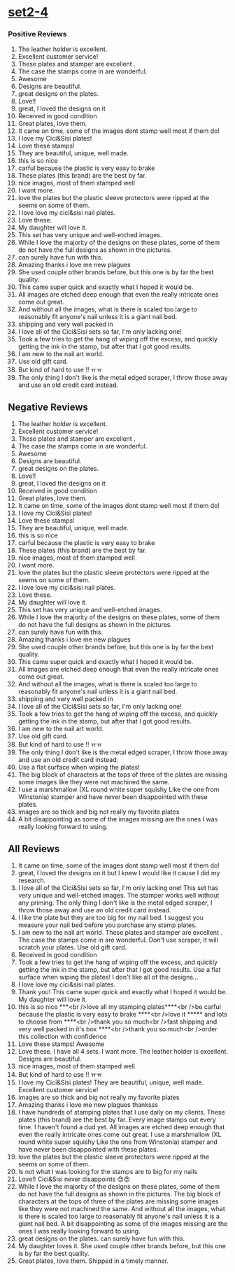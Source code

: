 # [set2-4](https://products.checkmycream.com/products/set2-4.html)

### Positive Reviews

<ol>
      <li>The leather holder is excellent.  </li>
      <li>Excellent customer service!</li>
      <li>These plates and stamper are excellent .</li>
      <li>The case the stamps come in are wonderful.</li>
      <li>Awesome</li>
      <li>Designs are beautiful.</li>
      <li>great designs on the plates.</li>
      <li>Love!!  </li>
      <li>great, I loved the designs on it</li>
      <li>Received in good condition</li>
      <li>Great plates, love them.</li>
      <li>It came on time, some of the images dont stamp well most if them do!</li>
      <li>I love my Cici&amp;Sisi plates!</li>
      <li>Love these stamps!</li>
      <li>They are beautiful, unique, well made.</li>
      <li>this is so nice</li>
      <li>carful because the plastic is very easy to brake</li>
      <li>These plates (this brand) are the best by far.</li>
      <li>nice images, most of them stamped well</li>
      <li>I want more.</li>
      <li>love the plates but the plastic sleeve protectors were ripped at the seems on some of them.</li>
      <li>I love love my cici&amp;sisi nail plates.</li>
      <li>Love these.</li>
      <li>My daughter will love it.</li>
      <li>This set has very unique and well-etched images.</li>
      <li>While I love the majority of the designs on these plates, some of them do not have the full designs as shown in the pictures.</li>
      <li>can surely have fun with this.</li>
      <li>Amazing thanks i love me new plagues</li>
      <li>She used couple other brands before, but this one is by far the best quality.</li>
      <li>This came super quick and exactly what I hoped it would be.  </li>
      <li>All images are etched deep enough that even the really intricate ones come out great.</li>
      <li>And without all the images, what is there is scaled too large to reasonably fit anyone&#x27;s nail unless it is a giant nail bed.</li>
      <li>shipping and very well packed in</li>
      <li>I love all of the Cici&amp;Sisi sets so far, I&#x27;m only lacking one!</li>
      <li>Took a few tries to get the hang of wiping off the excess, and quickly getting the ink in the stamp,  but after that I got good results.</li>
      <li>I am new to the nail art world.</li>
      <li>Use old gift card.</li>
      <li>But kind of hard to use !! ㅠㅠ</li>
      <li>The only thing I don&#x27;t like is the metal edged scraper, I throw those away and use an old credit card instead.</li>
</ol>


<h2>Negative Reviews</h2>
<ol>
<li> The leather holder is excellent.  </li>
<li> Excellent customer service!</li>
<li> These plates and stamper are excellent .</li>
<li> The case the stamps come in are wonderful.</li>
<li> Awesome</li>
<li> Designs are beautiful.</li>
<li> great designs on the plates.</li>
<li> Love!!  </li>
<li> great, I loved the designs on it</li>
<li> Received in good condition</li>
<li> Great plates, love them.</li>
<li> It came on time, some of the images dont stamp well most if them do!</li>
<li> I love my Cici&amp;Sisi plates!</li>
<li> Love these stamps!</li>
<li> They are beautiful, unique, well made.</li>
<li> this is so nice</li>
<li> carful because the plastic is very easy to brake</li>
<li> These plates (this brand) are the best by far.</li>
<li> nice images, most of them stamped well</li>
<li> I want more.</li>
<li> love the plates but the plastic sleeve protectors were ripped at the seems on some of them.</li>
<li> I love love my cici&amp;sisi nail plates.</li>
<li> Love these.</li>
<li> My daughter will love it.</li>
<li> This set has very unique and well-etched images.</li>
<li> While I love the majority of the designs on these plates, some of them do not have the full designs as shown in the pictures.</li>
<li> can surely have fun with this.</li>
<li> Amazing thanks i love me new plagues</li>
<li> She used couple other brands before, but this one is by far the best quality.</li>
<li> This came super quick and exactly what I hoped it would be.  </li>
<li> All images are etched deep enough that even the really intricate ones come out great.</li>
<li> And without all the images, what is there is scaled too large to reasonably fit anyone&#x27;s nail unless it is a giant nail bed.</li>
<li> shipping and very well packed in</li>
<li> I love all of the Cici&amp;Sisi sets so far, I&#x27;m only lacking one!</li>
<li> Took a few tries to get the hang of wiping off the excess, and quickly getting the ink in the stamp,  but after that I got good results.</li>
<li> I am new to the nail art world.</li>
<li> Use old gift card.</li>
<li> But kind of hard to use !! ㅠㅠ</li>
<li> The only thing I don&#x27;t like is the metal edged scraper, I throw those away and use an old credit card instead.</li>
<li> Use a flat surface when wiping the plates!</li>
<li> The big block of characters at the tops of three of the plates are missing some images like they were not machined the same.</li>
<li> I use a marshmallow (XL round white super squishy Like the one from Winstonia) stamper and have never been disappointed with these plates.</li>
<li> images are so thick and big not really my favorite plates</li>
<li> A bit disappointing as some of the images missing are the ones I was really looking forward to using.</li>
</ol>

<h2>All Reviews</h2>

<ol>
    <li> It came on time, some of the images dont stamp well most if them do!</li>
    <li> great, I loved the designs on it but I knew I would like it cause I did my research.</li>
    <li> I love all of the Cici&amp;Sisi sets so far, I&#x27;m only lacking one! This set has very unique and well-etched images. The stamper works well without any priming. The only thing I don&#x27;t like is the metal edged scraper, I throw those away and use an old credit card instead.</li>
    <li> I like the plate but they are too big for my nail bed.  I suggest you measure your nail bed before you purchase any stamp plates.</li>
    <li> I am new to the nail art world. These plates and stamper are excellent . The case the stamps come in are wonderful. Don&#x27;t use scraper, it will scratch your plates. Use old gift card.</li>
    <li> Received in good condition</li>
    <li> Took a few tries to get the hang of wiping off the excess, and quickly getting the ink in the stamp,  but after that I got good results. Use a flat surface when wiping the plates! I don&#x27;t like all of the designs...</li>
    <li> I love love my cici&amp;sisi nail plates.</li>
    <li> Thank you!  This came super quick and exactly what I hoped it would be.  My daughter will love it.</li>
    <li> this is so nice ***&lt;br /&gt;love all my stamping plates****&lt;br /&gt;be carful because the plastic is very easy to brake ****&lt;br /&gt;love it ***** and lots to choose from ****&lt;br /&gt;thank you so much&lt;br /&gt;fast shipping and very well packed in it&#x27;s box ****&lt;br /&gt;thank you so much&lt;br /&gt;order this collection with confidence</li>
    <li> Love these stamps! Awesome</li>
    <li> Love these. I have all 4 sets. I want more. The leather holder is excellent.  Designs are beautiful.</li>
    <li> nice images, most of them stamped well</li>
    <li> But kind of hard to use !! ㅠㅠ</li>
    <li> I love my Cici&amp;Sisi plates! They are beautiful, unique, well made. Excellent customer service!</li>
    <li> images are so thick and big not really my favorite plates</li>
    <li> Amazing thanks i love me new plagues thanksss</li>
    <li> I have hundreds of stamping plates that I use daily on my clients. These plates (this brand) are the best by far. Every image stamps out every time. I haven&#x27;t found a dud yet. All images are etched deep enough that even the really intricate ones come out great. I use a marshmallow (XL round white super squishy Like the one from Winstonia) stamper and have never been disappointed with these plates.</li>
    <li> love the plates but the plastic sleeve protectors were ripped at the seems on some of them.</li>
    <li> Is not what I was looking for the stamps are to big for my nails</li>
    <li> Love!!  Cici&amp;Sisi never disappoints 😍😍</li>
    <li> While I love the majority of the designs on these plates, some of them do not have the full designs as shown in the pictures. The big block of characters at the tops of three of the plates are missing some images like they were not machined the same. And without all the images, what is there is scaled too large to reasonably fit anyone&#x27;s nail unless it is a giant nail bed. A bit disappointing as some of the images missing are the ones I was really looking forward to using.</li>
    <li> great designs on the plates. can surely have fun with this.</li>
    <li> My daughter loves it. She used couple other brands before, but this one is by far the best quality.</li>
    <li> Great plates, love them. Shipped in a timely manner.</li>
</ol>




